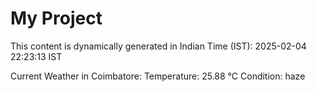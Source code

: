 # My Project

This content is dynamically generated in Indian Time (IST): 2025-02-04 22:23:13 IST


Current Weather in Coimbatore:
Temperature: 25.88 °C
Condition: haze
